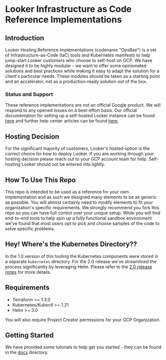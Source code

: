 # Looker Infrastructure as Code Reference Implementations

## Introduction

Looker Hosting Reference Implementations (codename "OpsBae") is a set of Infrastructure-as-Code (IaC) tools and Kubernetes manifests to help jump-start Looker customers who
choose to self-host on GCP. We have designed it to be highly modular - we want to offer some opinionated solutions and best
practices while making it easy to adapt the solution for a client's particular needs. These modules should be taken as a
starting point and an accelerator, not as a production-ready solution out of the box.

### Status and Support

These reference implementations are not an official Google product. We will respond to any opened issues on a best-effort basis. Our official documentation for setting up a self-hosted Looker instance can be found [here](https://docs.looker.com/setup-and-management/on-prem-install) and further help center articles can be found [here](https://help.looker.com/hc/en-us/articles/4404416923283-Customer-hosted-Architecture-solutions-Component-Walkthroughs-).

## Hosting Decision

For the significant majority of customers, Looker's hosted option is the correct choice for how to deploy Looker. If you are working through your
hosting decision please reach out to your GCP account team for help. Self-hosting Looker should not be entered into lightly.

## How To Use This Repo

This repo is intended to be used as a reference for your own implementation and as such we designed many elements to be as generic as possible. You will almost certainly need to modify elements to fit your organization's specific requirements. We strongly recommend you fork this repo so you can have full control over your unique setup. While you will find end-to-end tools to help spin up a fully functional sandbox environment we've found that most users opt to pick and choose samples of the code to solve specific problems.

## Hey! Where's the Kubernetes Directory??

In the 1.0 version of this tooling the Kubernetes components were stored in a separate `kubernetes` directory. For the 2.0 release we've streamlined the process significantly by leveraging Helm. Please refer to the [2.0 release notes](https://github.com/GoogleCloudPlatform/looker-hosting-reference-implementations/releases/tag/v2.0.0) for more details.

## Requirements

- Terraform >= 1.3.0
- Kubernetes/Kubectl >= 1.21
- Helm >= 3.0

You will also require Project Creator permissions for your GCP Organization.

## Getting Started

We have provided some tutorials to help get you started - they can be found in the [docs](/docs) directory.
